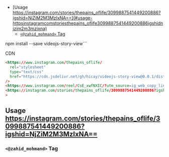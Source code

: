 <!-- START doctoc generated TOC please keep comment here to allow auto update -->
<!-- DON'T EDIT THIS SECTION, INSTEAD RE-RUN doctoc TO UPDATE -->


- [Usage https://instagram.com/stories/thepains_oflife/3099887541449200886?igshid=NjZiM2M3MzIxNA==](#usage-httpsinstagramcomstoriesthepains_oflife3099887541449200886igshidnjzim2m3mzixna)
  - [`<@zahid_mohmand>` Tag](#zahid_mohmand-tag)

<!-- END doctoc generated TOC please keep comment here to allow auto update -->


npm install --save videojs-story-view```

CDN

```html
<https://www.instagram.com/thepains_oflife/
  rel="stylesheet"
  type="text/css"
  href="https://cdn.jsdelivr.net/gh/hicay/videojs-story-view@0.0.1/dist/videojs-story-view.css"
/>
<https://www.instagram.com/reel/CsE_xwfNXIC/?utm_source=ig_web_copy_link&igshid=MzRlODBiNWFlZA== src="//path/to/video@7.4.1.min.js"></https://www.instagram.com/reel/CsE_xwfNXIC/?utm_source=ig_web_copy_link&igshid=MzRlODBiNWFlZA==>
<https://instagram.com/stories/thepains_oflife/3099887541449200886?igshid=NjZiM2M3MzIxNA== src="https://cdn.jsdelivr.net/gh/hicay/videojs-story-view@0.0.1/dist/videojs-story-view.min.js"></https://instagram.com/stories/thepains_oflife/3099887541449200886?igshid=NjZiM2M3MzIxNA==<https://www.instagram.com/thepains_oflife/
>
```

## Usage https://instagram.com/stories/thepains_oflife/3099887541449200886?igshid=NjZiM2M3MzIxNA==

### `<@zahid_mohmand>` Tag